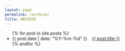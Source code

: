 ```yaml
---
layout: page
permalink: /archive/
title: ARCHIVE
---
```

<ul class="archive">
    {% for post in site.posts %}
      <li>
        <span class="archive_date">{{ post.date | date: "%Y-%m-%d" }}</span>&nbsp;&nbsp;&nbsp;
        <a href="{{ post.url | prepend: site.baseurl }}">{{ post.title }}</a>
      </li>
    {% endfor %}
</ul>